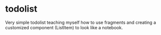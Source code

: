 todolist
========

Very simple todolist teaching myself how to use fragments and creating a customized component (ListItem)  to look like a notebook.
